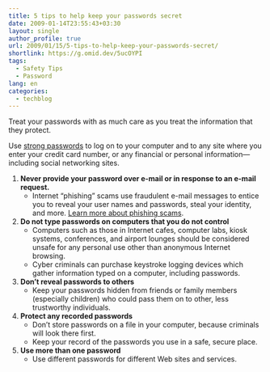 ```yaml
---
title: 5 tips to help keep your passwords secret
date: 2009-01-14T23:55:43+03:30
layout: single
author_profile: true
url: 2009/01/15/5-tips-to-help-keep-your-passwords-secret/
shortlink: https://g.omid.dev/5ucOYPI
tags:
  - Safety Tips
  - Password
lang: en
categories: 
  - techblog
---
```

Treat your passwords with as much care as you treat the information that they protect.

Use [strong passwords](/2009/01/13/passwords/) to log on to your computer and to any site where you enter your credit card number, or any financial or personal information—including social networking sites.

1. **Never provide your password over e-mail or in response to an e-mail request.**
    * Internet “phishing” scams use fraudulent e-mail messages to entice you to reveal your user names and passwords, steal your identity, and more. [Learn more about phishing scams](/knowledge-base/security/phishing/how-to-recognize-phishing-e-mails-or-links/).
2. **Do not type passwords on computers that you do not control**
    * Computers such as those in Internet cafes, computer labs, kiosk systems, conferences, and airport lounges should be considered unsafe for any personal use other than anonymous Internet browsing.
    * Cyber criminals can purchase keystroke logging devices which gather information typed on a computer, including passwords.
3. **Don’t reveal passwords to others**
    * Keep your passwords hidden from friends or family members (especially children) who could pass them on to other, less trustworthy individuals.
4. **Protect any recorded passwords**
    * Don’t store passwords on a file in your computer, because criminals will look there first.
    * Keep your record of the passwords you use in a safe, secure place.
5. **Use more than one password**
    * Use different passwords for different Web sites and services.
